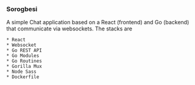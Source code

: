 ### Sorogbesi

A simple Chat application based on a React (frontend) and Go (backend) that communicate via websockets. The stacks are

```
* React
* Websocket
* Go REST API
* Go Modules
* Go Routines
* Gorilla Mux
* Node Sass
* Dockerfile
```
